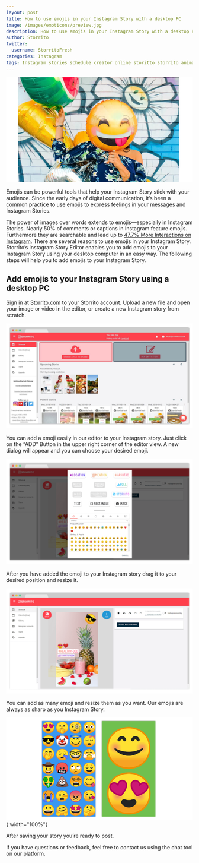 ```yaml
---
layout: post
title: How to use emojis in your Instagram Story with a desktop PC
image: /images/emoticons/preview.jpg
description: How to use emojis in your Instagram Story with a desktop PC
author: Storrito
twitter:
  username: StorritoFresh
categories: Instagram
tags: Instagram stories schedule creator online storitto storrito animation pc computer desktop mac sticker location emoji emoticons
---
```


![How to post](/images/emoticons/preview.jpg "Storrito Instagram Editor")

Emojis can be powerful tools that help your Instagram Story stick with your audience. Since the early days of digital communication, it’s been a common practice to use emojis to express feelings in your messages and Instagram Stories.

<!--more-->

The power of images over words extends to emojis—especially in Instagram Stories. Nearly 50% of comments or captions in Instagram feature emojis. Furthermore they are searchable and lead up to [47.7% More Interactions on Instagram](https://www.quintly.com/blog/instagram-emoji-study). There are several reasons to use emojis in your Instagram Story. Storrito’s Instagram Story Editor enables you to add emojis to your Instagram Story using your desktop computer in an easy way. The following steps will help you to add emojis to your Instagram Story.

## Add emojis to your Instagram Story using a desktop PC

Sign in at [Storrito.com](https://app.storrito.com) to your Storrito account. Upload a new file and open your image or video in the editor, or create a new Instagram story from scratch.

![How to post](/images/how-to-post/upload.jpg "Upload Screenshot")

You can add a emoji easily in our editor to your Instagram story. Just click on the “ADD” Button in the upper right corner of the editor view. A new dialog will appear and you can choose your desired emoji.

![How to post](/images/emoticons/emoji-story.png "Storrito Instagram Editor - Emoticons Dialog")

After you have added the emoji to your Instagram story drag it to your desired position and resize it.

![How to post](/images/emoticons/emoji-story-instagram.png "Storrito Instagram Editor ")

You can add as many emoji and resize them as you want. Our emojis are always as sharp as you Instagram Story.  

![How to post](/images/emoticons/story.png "Storrito Instagram Story with Emoticons"){:width="100%"}

After saving your story you’re ready to post.

If you have questions or feedback, feel free to contact us using the chat tool on our platform.
